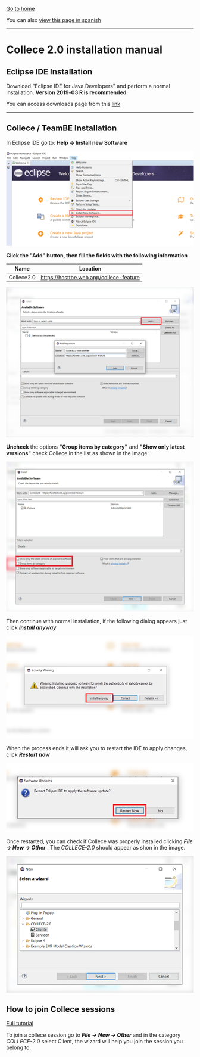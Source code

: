 [Go to home](/README.md)

You can also [view this page in spanish](/INSTALLATION_ES.md)

---

# Collece 2.0 installation manual

## Eclipse IDE Installation

Download "Eclipse IDE for Java Developers" and perform a normal installation. **Version 2019‑03 R is recommended**.

You can access downloads page from this [link](https://www.eclipse.org/downloads/packages/release/2019-03/r) 

---

## Collece / TeamBE Installation

In Eclipse IDE go to:  **Help &rarr; Install new Software**

![](assets/img/help-install-new-software.png)

**Click the "Add" button, then fill the fields with the following information**

| Name       | Location                                |
| ---------- | --------------------------------------- |
| Collece2.0 | https://hosttbe.web.app/collece-feature |

![](assets/img/add-software-source.png)

**Uncheck** the options **"Group items by category"** and **"Show only latest versions"** check Collece in the list as shown in the image: 

![](assets/img/uncheck-options.png)

Then continue with normal installation, if the following dialog appears just click ***Install anyway***

![](assets/img/install-anyway.png)

When the process ends it will ask you to restart the IDE to apply changes, click ***Restart now***

![](assets/img/restart-now.png)

Once restarted, you can check if Collece was properly installed clicking
***File &rarr; New &rarr; Other*** . The *COLLECE-2.0* should appear as shon in the image.

![](assets/img/collece-cat.png)

## How to join Collece sessions

[Full tutorial](/JOIN_SESSIONS.md)

To join a collece session go to ***File &rarr; New &rarr; Other*** and in the category *COLLECE-2.0* select Client, the wizard will help you join the session you belong to.
